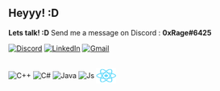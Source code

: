 ## Heyyy! :D

<b>Lets talk! :D</b> Send me a message on Discord : <b>0xRage#6425</b>

[![Discord](https://img.shields.io/badge/Discord-6A5ACD?style=for-the-badge&logo=discord&logoColor=white)](discordapp.com/users/0xRage#6425)
[![LinkedIn](https://img.shields.io/badge/LinkedIn-0077B5?style=for-the-badge&logo=linkedin&logoColor=white)](https://www.linkedin.com/in/afonso-batista-6868a6203/)
[![Gmail](https://img.shields.io/badge/Gmail-D14836?style=for-the-badge&logo=gmail&logoColor=white)](mailto:afonsobatista13@gmail.com)
  
<div style="display: inline-block"><br>
  <img align="center" alt="C++" height="30" width="40" src="https://cdn.jsdelivr.net/gh/devicons/devicon/icons/cplusplus/cplusplus-original.svg">
  <img align="center" alt="C#" height="30" width="40" src="https://cdn.jsdelivr.net/gh/devicons/devicon/icons/csharp/csharp-original.svg">
  <img align="center" alt="Java" height="30" width="40" src="https://cdn.jsdelivr.net/gh/devicons/devicon/icons/java/java-original.svg">
  <img align="center" alt="Js" height="30" width="40" src="https://cdn.jsdelivr.net/gh/devicons/devicon/icons/javascript/javascript-original.svg">
  <img align="center" alt="React" height="30" width="40" src="https://github.com/devicons/devicon/blob/v2.15.1/icons/react/react-original.svg">
</div>

